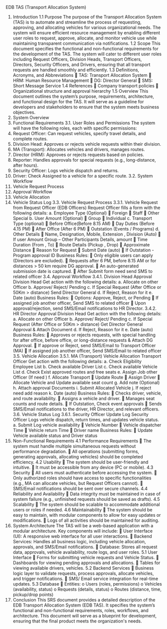 EDB TAS (Transport Allocation System)
1. Introduction
1.1 Purpose
The purpose of the Transport Allocation System (TAS) is to automate and streamline the 
process of requesting, approving, and allocating vehicles for various organizational needs. The 
system will ensure efficient resource management by enabling different user roles to request, 
approve, allocate, and monitor vehicle use while maintaining transparent communication via 
notifications.
1.2 Scope
This document specifies the functional and non-functional requirements for the development 
of the TAS. The system will cater to different user roles including Request Officers, Division 
Heads, Transport Officers, Directors, Security Officers, and Drivers, ensuring that all transport 
requests are handled smoothly and efficiently.
1.3 Definitions, Acronyms, and Abbreviations
 TAS: Transport Allocation System
 HRM: Human Resource Management
 DG: Director General
 SMS: Short Message Service
1.4 References
 Company transport policies
 Organizational structure and approval hierarchy
1.5 Overview
This document outlines the system’s purpose, requirements, architecture, and functional design 
for the TAS. It will serve as a guideline for developers and stakeholders to ensure that the 
system meets business objectives.
2. System Overview
3. Functional Requirements
3.1. User Roles and Permissions
The system will have the following roles, each with specific permissions:
1. Request Officer: Can request vehicles, specify travel details, and complete routes.
2. Division Head: Approves or rejects vehicle requests within their division.
3. MA (Transport): Allocates vehicles and drivers, manages routes.
4. Director (HRM): Approves or rejects requests based on policies.
5. Reporter: Handles approvals for special requests (e.g., long-distance, after hours).
6. Security Officer: Logs vehicle dispatch and returns.
7. Driver: Check Assigned to a vehicle for a specific route.
3.2. System Workflow
1. Vehicle Request Process
2. Approval Workflow
3. Vehicle Allocation
4. Vehicle Status Log
3.3. Vehicle Request Process
3.3.1. Vehicle Request from Request Officer (EDB Officers)
Request Officer fills a form with the following details:
a. Employee Type (Optional)
 Foreign
 Staff 
 Other Special
b. User Amount (Optional)
 Group
 Individual
c. Transport Type (optional)
 Before Office(Before 8.15 AM)
 Day Duties (Before 4.15 PM)
 After Office (After 6 PM)
 Outstation (Events / Programs)
d. Other Details
 Name, Designation, Mobile, Extension , Division (Auto)
 If user Amount Group – Other Participants Details, amount 
 Time Duration (From , To)
 Route Details (Pickup , Drop)
 Approximate Distance 
 Reason for Request
 Submit Date (auto)
 If Outstation - Program approval ID
Business Rules:
 Only eligible users can apply (Directors are excluded).
 Requests after 6 PM, before 8.15 AM or for distances > 50 km require DG 
approval.
 An auto-generated submission date is captured.
 After Submit form need send SMS to related officer
3.4. Approval Workflow
3.4.1. Division Head Approval
 Division Head Get action with the following details:
a. Allocate on other Officer
b. Approve/ Reject/ Pending
c. If Special Request (After Office or 50Km > distance) Send Director 
General
d. If Reject, Reason for it
e. Date (auto)
 Business Rules:
 Options: Approve, Reject, or Pending
 If assigned job another officer, Send SMS to related officer
 Upon approval/rejection, send SMS/Email notifications to HR Director.
3.4.2. HR Director Approval
 Division Head Get action with the following details:
a. Allocate on other Officer
b. Approve/ Reject/ Pending
c. If Special Request (After Office or 50Km > distance) Get Director General
Approval & Attach Document
d. If Reject, Reason for it
e. Date (auto)
 Business Rules:
 Approves or rejects requests, with special handling for after office, before office, or 
long-distance requests & Attach DG Approval.
 If approve or Reject, send SMS/Email to Transport Officer (MA)
 If assigned job another officer, Send SMS/Email to related officer
3.5. Vehicle Allocation
3.5.1. MA (Transport) Vehicle Allocation
 Transport Officer Get action with the following details:
a. Check Eligibility Employee List
b. Check available Driver List
c. Check available Vehicle List
d. Check Exist approved routes and free seats
e. Assign Job other Officer (If need )
f. Allocate Transport
 Update Route
 Assign Driver
 Allocate Vehicle and Update available seat count
g. Add note (Optional)
h. Attach approval Documents
i. Submit Allocated Vehicle
j. If reject need add reason
k. Date (auto)
Business Rules:
 Checks driver, vehicle, and route availability.
 Assigns a vehicle and driver.
 Manages seat counts and route details.
 If Outstation, Check event approvals
 Sends SMS/Email notifications to the driver, HR Director, and relevant officers.
3.6. Vehicle Status Log
3.6.1. Security Officer Update Log
 Security Officer Logs vehicle dispatch, return times, and updates vehicle status.
a. Submit Log vehicle availability
 Vehicle Number
 Vehicle dispatcher Time
 Vehicle return Time
 Driver name
Business Rules:
 Update Vehicle available status and Driver status
4. Non-Functional Requirements
4.1 Performance Requirements
 The system must handle multiple simultaneous requests without performance 
degradation.
 All operations (submitting forms, generating approvals, allocating vehicles) should be 
completed efficiency.
4.2 Usability
 The system should be user-friendly and intuitive.
 It must be accessible from any device (PC or mobile).
4.3 Security
 All users must authenticate before accessing the system.
 Only authorized roles should have access to specific functionalities (e.g., MA can 
allocate vehicles, but Request Officers cannot).
 SMS/Email notifications should be sent over secure channels.
4.4 Reliability and Availability
 Data integrity must be maintained in case of system failure (e.g., unfinished requests 
should be saved as drafts).
4.5 Scalability
 The system should be scalable to accommodate additional users or roles if needed.
4.6 Maintainability
 The system should be easy to maintain, with modular components to allow for easy 
updates or modifications.
 Logs of all activities should be maintained for auditing.
5. System Architecture
The TAS will be a web-based application with a modular architecture. Key components will 
include:
 User Interface (UI): A responsive web interface for all user interactions.
 Backend Services: Handles all business logic, including vehicle allocation, approvals, 
and SMS/Email notifications.
 Database: Stores all request data, approvals, vehicle availability, route logs, and user 
roles.
5.1 User Interface
 Forms for submitting vehicle requests and Vehicle Status.
 Dashboards for viewing pending approvals and allocations.
 Tables for viewing available drivers, vehicles.
5.2 Backend Services
 Business logic layer to validate requests, process approvals, allocate vehicles, and 
trigger notifications.
 SMS/ Email service integration for real-time updates.
5.3 Database
 Entities:
o Users (roles, permissions)
o Vehicles (availability, status)
o Requests (details, status)
o Routes (distance, time, pickup/drop points)
6. Conclusion
This SRS document provides a detailed description of the EDB Transport Allocation System
(EDB TAS). It specifies the system’s functional and non-functional requirements, roles, 
workflows, and architecture. This document will serve as a blueprint for development, ensuring 
that the final product meets the organization's needs.
